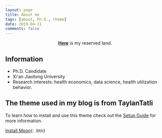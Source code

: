 ```yaml
---
layout: page
title: About me
tags: [about, Ph.D., theme]
date: 2019-04-11
comments: false
---
```

    
<center><a href="http://shumchi.github.io"><b>Here</b></a> is my reserved land.</center>

## Information
* Ph.D. Candidate
* Xi'an Jiaotong University
* Research interests: health economics, data science, health utilization behavior.


## The theme used in my blog is from TaylanTatli

To learn how to install and use this theme check out the [Setup Guide](http://taylantatli.me/Moon/moon-theme/) for more information.
      
[Install Moon](https://github.com/TaylanTatli/Moon){: .btn}
